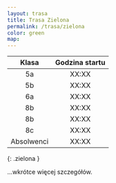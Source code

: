 ```yaml
---
layout: trasa
title: Trasa Zielona
permalink: /trasa/zielona
color: green
map:
---
```


|   Klasa    | Godzina startu |
|:----------:|:--------------:|
|     5a     |     XX:XX      |
|     5b     |     XX:XX      |
|     6a     |     XX:XX      |      
|     8b     |     XX:XX      |      
|     8b     |     XX:XX      |      
|     8c     |     XX:XX      |      
| Absolwenci |     XX:XX      |      
{: .zielona }

...wkrótce więcej szczegółów.

